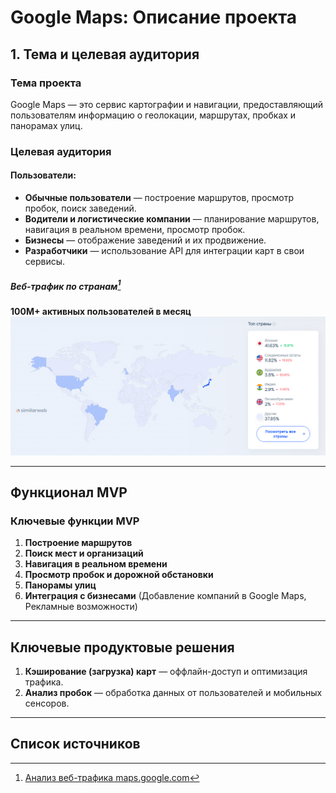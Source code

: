 # Google Maps: Описание проекта

## 1. Тема и целевая аудитория

### **Тема проекта**

Google Maps — это сервис картографии и навигации, предоставляющий пользователям информацию о геолокации, маршрутах, пробках и панорамах улиц.

### **Целевая аудитория**

#### **Пользователи:**

-   **Обычные пользователи** — построение маршрутов, просмотр пробок, поиск заведений.
-   **Водители и логистические компании** — планирование маршрутов, навигация в реальном времени, просмотр пробок.
-   **Бизнесы** — отображение заведений и их продвижение.
-   **Разработчики** — использование API для интеграции карт в свои сервисы.

##### Веб-трафик по странам[^1]

**100M+ активных пользователей в месяц**
![Траффик по странам](assets/on-map.png)

---

## Функционал MVP

### **Ключевые функции MVP**

1. **Построение маршрутов**
2. **Поиск мест и организаций**
3. **Навигация в реальном времени**
4. **Просмотр пробок и дорожной обстановки**
5. **Панорамы улиц**
6. **Интеграция с бизнесами** (Добавление компаний в Google Maps, Рекламные возможности)

---

## Ключевые продуктовые решения

1. **Кэширование (загрузка) карт** — оффлайн-доступ и оптимизация трафика.
2. **Анализ пробок** — обработка данных от пользователей и мобильных сенсоров.

---

## Список источников

[^1]: [Анализ веб-трафика maps.google.com](https://www.similarweb.com/website/maps.google.com/#geography)
